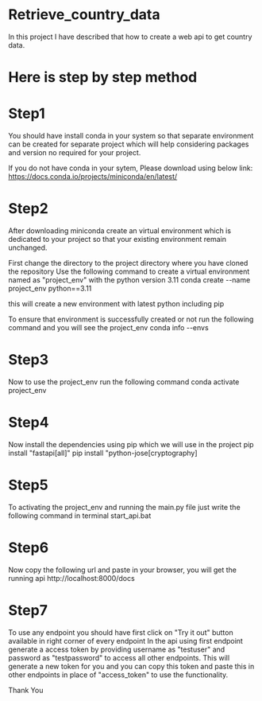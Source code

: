 # Retrieve_country_data
In this project I have described that how to create a web api to get country data.

# Here is step by step method

# Step1
You should have install conda in your system so that separate environment can be created for separate project which will help considering packages and version no required for your project.

If you do not have conda in your sytem, Please download using below link:
https://docs.conda.io/projects/miniconda/en/latest/

# Step2
After downloading miniconda create an virtual environment which is dedicated to your project so that your existing environment remain unchanged.

First change the directory to the project directory where you have cloned the repository
Use the following command to create a virtual environment named as "project_env" with the python version 3.11
conda create --name project_env python==3.11

this will create a new environment with latest python including pip

To ensure that environment is successfully created or not run the following command and you will see the project_env 
conda info --envs

# Step3
Now to use the project_env run the following command
 conda activate project_env

# Step4
Now install the dependencies using pip which we will use in the project
pip install "fastapi[all]"
pip install "python-jose[cryptography]

# Step5
To activating the project_env and running the main.py file just write the following command in terminal
start_api.bat

# Step6
Now copy the following url and paste in your browser, you will get the running api
http://localhost:8000/docs

# Step7
To use any endpoint you should have first click on "Try it out" button available in right corner of every endpoint
In the api using first endpoint generate a access token by providing username as "testuser" and password as "testpassword" to access all other endpoints.
This will generate a new token for you and you can copy this token and paste this in other endpoints in place of "access_token" to use the functionality.

Thank You
